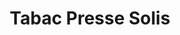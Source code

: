 ---
title: "Tabac Presse Solis"
url: /saint-genies-de-fontedit/tabac-presse-solis/
shop: marchand de journaux
---